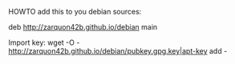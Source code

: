 HOWTO add this to you debian sources:

deb http://zarquon42b.github.io/debian <release> main

Import key:
wget -O - http://zarquon42b.github.io/debian/pubkey.gpg.key|apt-key add -
